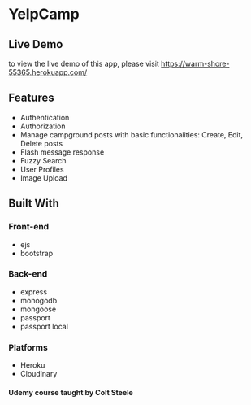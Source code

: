 # YelpCamp

## Live Demo
to view the live demo of this app, please visit https://warm-shore-55365.herokuapp.com/

## Features
- Authentication
- Authorization
- Manage campground posts with basic functionalities: Create, Edit, Delete posts
- Flash message response
- Fuzzy Search
- User Profiles
- Image Upload

## Built With
### Front-end
- ejs
- bootstrap
### Back-end
- express
- monogodb
- mongoose 
- passport
- passport local
### Platforms
- Heroku
- Cloudinary

#### Udemy course taught by Colt Steele
